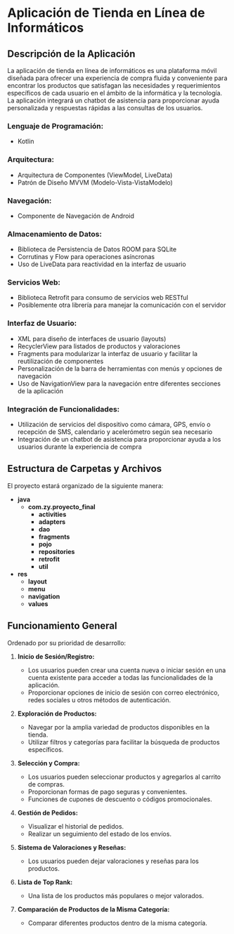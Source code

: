 # Aplicación de Tienda en Línea de Informáticos


## Descripción de la Aplicación

La aplicación de tienda en línea de informáticos es una plataforma móvil diseñada para ofrecer una experiencia de compra fluida y conveniente para encontrar los productos que satisfagan las necesidades y requerimientos específicos de cada usuario en el ámbito de la informática y la tecnología. La aplicación integrará un chatbot de asistencia para proporcionar ayuda personalizada y respuestas rápidas a las consultas de los usuarios.

### Lenguaje de Programación:
- Kotlin

### Arquitectura:
- Arquitectura de Componentes (ViewModel, LiveData)
- Patrón de Diseño MVVM (Modelo-Vista-VistaModelo)

### Navegación:
- Componente de Navegación de Android

### Almacenamiento de Datos:
- Biblioteca de Persistencia de Datos ROOM para SQLite
- Corrutinas y Flow para operaciones asíncronas
- Uso de LiveData para reactividad en la interfaz de usuario

### Servicios Web:
- Biblioteca Retrofit para consumo de servicios web RESTful
- Posiblemente otra librería para manejar la comunicación con el servidor

### Interfaz de Usuario:
- XML para diseño de interfaces de usuario (layouts)
- RecyclerView para listados de productos y valoraciones
- Fragments para modularizar la interfaz de usuario y facilitar la reutilización de componentes
- Personalización de la barra de herramientas con menús y opciones de navegación
- Uso de NavigationView para la navegación entre diferentes secciones de la aplicación

### Integración de Funcionalidades:
- Utilización de servicios del dispositivo como cámara, GPS, envío o recepción de SMS, calendario y acelerómetro según sea necesario
- Integración de un chatbot de asistencia para proporcionar ayuda a los usuarios durante la experiencia de compra

## Estructura de Carpetas y Archivos

El proyecto estará organizado de la siguiente manera:
- **java**
  - **com.zy.proyecto_final**
    - **activities**
    - **adapters**
    - **dao**
    - **fragments**
    - **pojo**
    - **repositories**
    - **retrofit**
    - **util**
- **res**
  - **layout**
  - **menu**
  - **navigation**
  - **values**

## Funcionamiento General

Ordenado por su prioridad de desarrollo:

1. **Inicio de Sesión/Registro:**
   - Los usuarios pueden crear una cuenta nueva o iniciar sesión en una cuenta existente para acceder a todas las funcionalidades de la aplicación.
   - Proporcionar opciones de inicio de sesión con correo electrónico, redes sociales u otros métodos de autenticación.

2. **Exploración de Productos:**
   - Navegar por la amplia variedad de productos disponibles en la tienda.
   - Utilizar filtros y categorías para facilitar la búsqueda de productos específicos.

3. **Selección y Compra:**
   - Los usuarios pueden seleccionar productos y agregarlos al carrito de compras.
   - Proporcionan formas de pago seguras y convenientes.
   - Funciones de cupones de descuento o códigos promocionales.

4. **Gestión de Pedidos:**
   - Visualizar el historial de pedidos.
   - Realizar un seguimiento del estado de los envíos.

5. **Sistema de Valoraciones y Reseñas:**
   - Los usuarios pueden dejar valoraciones y reseñas para los productos.

6. **Lista de Top Rank:**
   - Una lista de los productos más populares o mejor valorados.

7. **Comparación de Productos de la Misma Categoría:**
   - Comparar diferentes productos dentro de la misma categoría.

